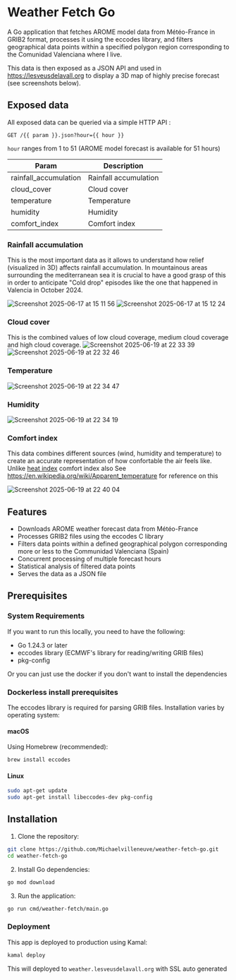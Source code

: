 # Weather Fetch Go
A Go application that fetches AROME model data from Météo-France in GRIB2 format, processes it using the eccodes library, and filters geographical data points within a specified polygon region corresponding to the Comunidad Valenciana where I live.

This data is then exposed as a JSON API and used in https://lesveusdelavall.org to display a 3D map of highly precise forecast (see screenshots below).

## Exposed data

All exposed data can be queried via a simple HTTP API : 

```http
GET /{{ param }}.json?hour={{ hour }}
```

`hour` ranges from 1 to 51 (AROME model forecast is available for 51 hours)

| Param | Description |
|-------|-------------|
| rainfall_accumulation | Rainfall accumulation |
| cloud_cover | Cloud cover |
| temperature | Temperature |
| humidity | Humidity |
| comfort_index | Comfort index |



### Rainfall accumulation
This is the most important data as it allows to understand how relief (visualized in 3D) affects rainfall accumulation. 
In mountainous areas surrounding the mediterranean sea it is crucial to have a good grasp of this in order to anticipate "Cold drop" episodes like the one that happened in Valencia in October 2024.

![Screenshot 2025-06-17 at 15 11 56](https://github.com/user-attachments/assets/30cbba20-4ef0-4c20-9047-8d4f343534e0)
![Screenshot 2025-06-17 at 15 12 24](https://github.com/user-attachments/assets/6f170f5c-c085-4f75-9cf1-cd67f075c069)

### Cloud cover
This is the combined values of low cloud coverage, medium cloud coverage and high cloud coverage. 
![Screenshot 2025-06-19 at 22 33 39](https://github.com/user-attachments/assets/a14c2c9e-6f71-4251-8d3e-9ad1a6eb3503)
![Screenshot 2025-06-19 at 22 32 46](https://github.com/user-attachments/assets/81f8d537-0834-411c-b468-4a28e9039de0)

### Temperature
![Screenshot 2025-06-19 at 22 34 47](https://github.com/user-attachments/assets/e2ddf00b-1071-4555-a444-3ab8db2189fe)

### Humidity
![Screenshot 2025-06-19 at 22 34 19](https://github.com/user-attachments/assets/ed945814-085a-4bc3-a5e0-7414abecb8b4)

### Comfort index
This data combines different sources (wind, humidity and temperature) to create an accurate representation of how confortable the air feels like. 
Unlike [heat index](https://en.wikipedia.org/wiki/Heat_index) comfort index also 
See https://en.wikipedia.org/wiki/Apparent_temperature for reference on this 

![Screenshot 2025-06-19 at 22 40 04](https://github.com/user-attachments/assets/191e3b56-5805-47e9-8a40-2b2a245d5852)

## Features

- Downloads AROME weather forecast data from Météo-France
- Processes GRIB2 files using the eccodes C library
- Filters data points within a defined geographical polygon corresponding more or less to the Communidad Valenciana (Spain)
- Concurrent processing of multiple forecast hours
- Statistical analysis of filtered data points
- Serves the data as a JSON file

## Prerequisites

### System Requirements

If you want to run this locally, you need to have the following:

- Go 1.24.3 or later
- eccodes library (ECMWF's library for reading/writing GRIB files)
- pkg-config

Or you can just use the docker if you don't want to install the dependencies

### Dockerless install prerequisites

The eccodes library is required for parsing GRIB files. Installation varies by operating system:

#### macOS

Using Homebrew (recommended):
```bash
brew install eccodes
```

#### Linux

```bash
sudo apt-get update
sudo apt-get install libeccodes-dev pkg-config
```

## Installation

1. Clone the repository:
```bash
git clone https://github.com/Michaelvilleneuve/weather-fetch-go.git
cd weather-fetch-go
```

2. Install Go dependencies:
```bash
go mod download
```

3. Run the application:
```bash
go run cmd/weather-fetch/main.go
```

### Deployment

This app is deployed to production using Kamal:
```bash
kamal deploy
```

This will deployed to `weather.lesveusdelavall.org` with SSL auto generated
